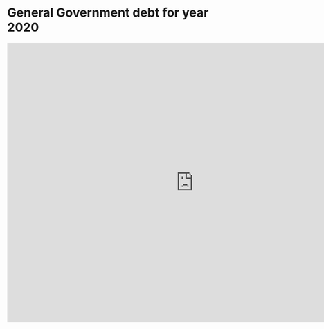 # General Government debt for year 2020
<iframe src="https://data.oecd.org/chart/6BjX" width="860" height="645" style="border: 0" mozallowfullscreen="true" webkitallowfullscreen="true" allowfullscreen="true"><a href="https://data.oecd.org/chart/6BjX" target="_blank">OECD Chart: General government debt, Total, % of GDP, Annual, 2020</a></iframe>
